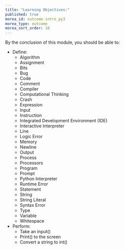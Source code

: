 ```yaml
---
title: "Learning Objectives:"
published: true
morea_id: outcome-intro_py3
morea_type: outcome
morea_sort_order: 10
---
```


By the conclusion of this module, you should be able to:
* Define:
    * Algorithm
    * Assignment
    * Bits
    * Bug
    * Code
    * Comment
    * Compiler
    * Computational Thinking
    * Crash
    * Expression
    * Input
    * Instruction
    * Integrated Development Environment (IDE)
    * Interactive Interpreter
    * Line
    * Logic Error
    * Memory
    * Newline
    * Output
    * Process
    * Processors
    * Program
    * Prompt
    * Python Interpreter
    * Runtime Error
    * Statement
    * String
    * String Literal
    * Syntax Error
    * Type
    * Variable
    * Whitespace
* Perform:
  * Take an input()
  * Print() to the screen
  * Convert a string to int()
    
